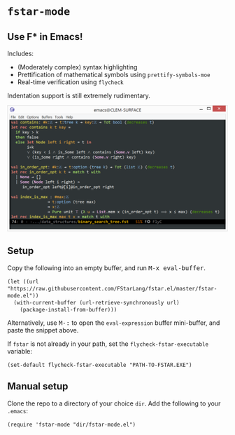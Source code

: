 # `fstar-mode`

## Use F* in Emacs!

Includes:

* (Moderately complex) syntax highlighting
* Prettification of mathematical symbols using `prettify-symbols-moe`
* Real-time verification using `flycheck`

Indentation support is still extremely rudimentary.

![Screenshot](img/fstar-mode.png)

## Setup

Copy the following into an empty buffer, and run <kbd>M-x eval-buffer</kbd>.

```elisp
(let ((url "https://raw.githubusercontent.com/FStarLang/fstar.el/master/fstar-mode.el"))
  (with-current-buffer (url-retrieve-synchronously url)
    (package-install-from-buffer)))
```

Alternatively, use <kbd>M-:</kbd> to open the `eval-expression` buffer mini-buffer, and paste the snippet above.

If `fstar` is not already in your path, set the `flycheck-fstar-executable` variable:

```elisp
(set-default flycheck-fstar-executable "PATH-TO-FSTAR.EXE")
```

## Manual setup

Clone the repo to a directory of your choice `dir`. Add the following to your `.emacs`:

```elisp
(require 'fstar-mode "dir/fstar-mode.el")
```

